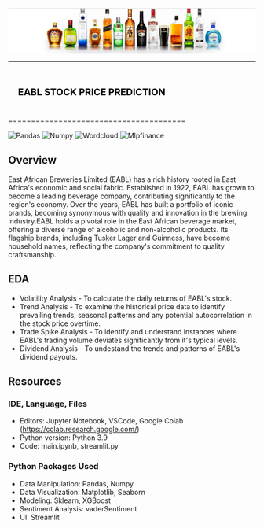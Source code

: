![alt text](eabl.png)

--------------------------------------

## <div style="padding: 20px;color:white;margin:10;font-size:90%;text-align:left;display:fill;border-radius:10px;overflow:hidden;background-image: url(https://w0.peakpx.com/wallpaper/957/661/HD-wallpaper-white-marble-white-stone-texture-marble-stone-background-white-stone.jpg)"><b><span style='color:black'> EABL STOCK PRICE PREDICTION</span></b> </div>

=======================================

![Pandas](https://img.shields.io/badge/pandas-150458?logo=pandas&logoColor=fff&style=for-the-badge)
![Numpy](https://img.shields.io/badge/NumPy-013243?logo=numpy&logoColor=fff&style=for-the-badge)
![Wordcloud](https://img.shields.io/badge/scikit--learn-F7931E?logo=scikitlearn&logoColor=fff&style=for-the-badge)
![Mlpfinance](https://img.shields.io/badge/mplfinance-blue)
## Overview
East African Breweries Limited (EABL) has a rich history rooted in East Africa's economic and social fabric. Established in 1922, EABL has grown to become a leading beverage company, contributing significantly to the region's economy. Over the years, EABL has built a portfolio of iconic brands, becoming synonymous with quality and innovation in the brewing industry.EABL holds a pivotal role in the East African beverage market, offering a diverse range of alcoholic and non-alcoholic products. Its flagship brands, including Tusker Lager and Guinness, have become household names, reflecting the company's commitment to quality craftsmanship.

## EDA
- Volatility Analysis - To calculate the daily returns of EABL's stock.
- Trend Analysis - To examine the historical price data to identify  prevailing trends, seasonal patterns and any potential autocorrelation in the stock price overtime.
- Trade Spike Analysis - To identify and understand instances where EABL's trading volume deviates significantly from it's typical levels.
- Dividend Analysis - To undestand the trends and patterns of EABL's dividend payouts.


## Resources
### IDE, Language, Files
 - Editors: Jupyter Notebook, VSCode, Google Colab (https://colab.research.google.com/)
-  Python version: Python 3.9
-  Code: main.ipynb, streamlit.py
### Python Packages Used
- Data Manipulation: Pandas, Numpy.
- Data Visualization: Matplotlib, Seaborn
- Modeling: Sklearn, XGBoost
- Sentiment Analysis: vaderSentiment
- UI: Streamlit
